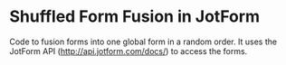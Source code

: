# Shuffled Form Fusion in JotForm

Code to fusion forms into one global form in a random order. 
It uses the JotForm API (http://api.jotform.com/docs/) to access the forms. 

